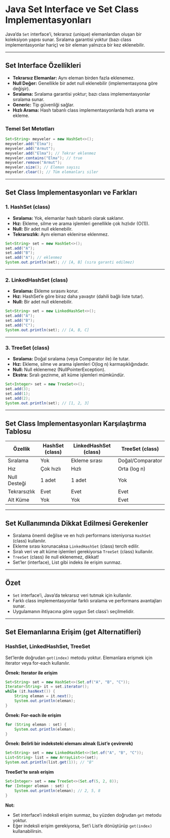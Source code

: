 # Java Set Interface ve Set Class Implementasyonları

Java’da `Set` interface’i, tekrarsız (unique) elemanlardan oluşan bir koleksiyon yapısı sunar. Sıralama garantisi yoktur (bazı class implementasyonlar hariç) ve bir eleman yalnızca bir kez eklenebilir.

---

## Set Interface Özellikleri

- **Tekrarsız Elemanlar:** Aynı eleman birden fazla eklenemez.
- **Null Değer:** Genellikle bir adet null eklenebilir (implementasyona göre değişir).
- **Sıralama:** Sıralama garantisi yoktur; bazı class implementasyonlar sıralama sunar.
- **Generic:** Tip güvenliği sağlar.
- **Hızlı Arama:** Hash tabanlı class implementasyonlarda hızlı arama ve ekleme.

### Temel Set Metotları

```java
Set<String> meyveler = new HashSet<>();
meyveler.add("Elma");
meyveler.add("Armut");
meyveler.add("Elma"); // Tekrar eklenmez
meyveler.contains("Elma"); // true
meyveler.remove("Armut");
meyveler.size(); // Eleman sayısı
meyveler.clear(); // Tüm elemanları siler
```

---

## Set Class Implementasyonları ve Farkları

### 1. HashSet (class)

- **Sıralama:** Yok, elemanlar hash tabanlı olarak saklanır.
- **Hız:** Ekleme, silme ve arama işlemleri genellikle çok hızlıdır (O(1)).
- **Null:** Bir adet null eklenebilir.
- **Tekrarsızlık:** Aynı eleman eklenirse eklenmez.

```java
Set<String> set = new HashSet<>();
set.add("A");
set.add("B");
set.add("A"); // eklenmez
System.out.println(set); // [A, B] (sıra garanti edilmez)
```

---

### 2. LinkedHashSet (class)

- **Sıralama:** Ekleme sırasını korur.
- **Hız:** HashSet’e göre biraz daha yavaştır (dahili bağlı liste tutar).
- **Null:** Bir adet null eklenebilir.

```java
Set<String> set = new LinkedHashSet<>();
set.add("A");
set.add("B");
set.add("C");
System.out.println(set); // [A, B, C]
```

---

### 3. TreeSet (class)

- **Sıralama:** Doğal sıralama (veya Comparator ile) ile tutar.
- **Hız:** Ekleme, silme ve arama işlemleri O(log n) karmaşıklığındadır.
- **Null:** Null eklenemez (NullPointerException).
- **Ekstra:** Sıralı gezinme, alt küme işlemleri mümkündür.

```java
Set<Integer> set = new TreeSet<>();
set.add(3);
set.add(1);
set.add(2);
System.out.println(set); // [1, 2, 3]
```

---

## Set Class Implementasyonları Karşılaştırma Tablosu

| Özellik         | HashSet (class) | LinkedHashSet (class) | TreeSet (class) |
|-----------------|-----------------|-----------------------|-----------------|
| Sıralama        | Yok             | Ekleme sırası         | Doğal/Comparator|
| Hız             | Çok hızlı       | Hızlı                 | Orta (log n)    |
| Null Desteği    | 1 adet          | 1 adet                | Yok             |
| Tekrarsızlık    | Evet            | Evet                  | Evet            |
| Alt Küme        | Yok             | Yok                   | Evet            |

---

## Set Kullanımında Dikkat Edilmesi Gerekenler

- Sıralama önemli değilse ve en hızlı performans isteniyorsa `HashSet` (class) kullanılır.
- Ekleme sırası korunacaksa `LinkedHashSet` (class) tercih edilir.
- Sıralı veri ve alt küme işlemleri gerekiyorsa `TreeSet` (class) kullanılır.
- `TreeSet` (class) ile null eklenemez, dikkat!
- Set’ler (interface), List gibi indeks ile erişim sunmaz.

---

## Özet

- `Set` interface’i, Java’da tekrarsız veri tutmak için kullanılır.
- Farklı class implementasyonlar farklı sıralama ve performans avantajları sunar.
- Uygulamanın ihtiyacına göre uygun Set class’ı seçilmelidir.

---

## Set Elemanlarına Erişim (get Alternatifleri)

### HashSet, LinkedHashSet, TreeSet

Set’lerde doğrudan `get(index)` metodu yoktur. Elemanlara erişmek için iterator veya for-each kullanılır.

**Örnek: Iterator ile erişim**
```java
Set<String> set = new HashSet<>(Set.of("A", "B", "C"));
Iterator<String> it = set.iterator();
while (it.hasNext()) {
    String eleman = it.next();
    System.out.println(eleman);
}
```

**Örnek: For-each ile erişim**
```java
for (String eleman : set) {
    System.out.println(eleman);
}
```

**Örnek: Belirli bir indeksteki elemanı almak (List’e çevirerek)**
```java
Set<String> set = new LinkedHashSet<>(Set.of("A", "B", "C"));
List<String> list = new ArrayList<>(set);
System.out.println(list.get(1)); // "B"
```

**TreeSet’te sıralı erişim**
```java
Set<Integer> set = new TreeSet<>(Set.of(5, 2, 8));
for (Integer eleman : set) {
    System.out.println(eleman); // 2, 5, 8
}
```

**Not:**  
- Set interface’i indeksli erişim sunmaz, bu yüzden doğrudan `get` metodu yoktur.
- Eğer indeksli erişim gerekiyorsa, Set’i List’e dönüştürüp `get(index)` kullanabilirsin.
